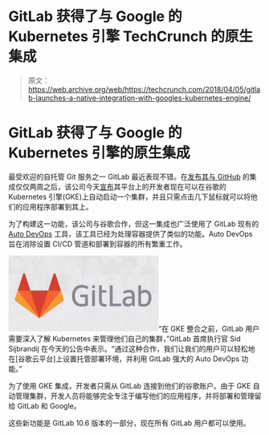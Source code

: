 # GitLab 获得了与 Google 的 Kubernetes 引擎 TechCrunch 的原生集成

> 原文：<https://web.archive.org/web/https://techcrunch.com/2018/04/05/gitlab-launches-a-native-integration-with-googles-kubernetes-engine/>

# GitLab 获得了与 Google 的 Kubernetes 引擎的原生集成

最受欢迎的自托管 Git 服务之一 GitLab 最近表现不错。在[发布其与 GitHub](https://web.archive.org/web/20221209210157/https://techcrunch.com/2018/03/22/gitlab-adds-support-for-github/) 的集成仅仅两周之后，该公司今天[宣布](https://web.archive.org/web/20221209210157/https://about.gitlab.com/google-cloud-platform/)其平台上的开发者现在可以在谷歌的 Kubernetes 引擎(GKE)上自动启动一个集群，并且只需点击几下鼠标就可以将他们的应用程序部署到其上。

为了构建这一功能，该公司与谷歌合作，但这一集成也广泛使用了 GitLab 现有的 [Auto DevOps](https://web.archive.org/web/20221209210157/https://docs.gitlab.com/ee/topics/autodevops/) 工具，该工具已经为处理容器提供了类似的功能。Auto DevOps 旨在消除设置 CI/CD 管道和部署到容器的所有繁重工作。

![](img/8771aaf246534a4b7d8c45240649950c.png)“在 GKE 整合之前，GitLab 用户需要深入了解 Kubernetes 来管理他们自己的集群，”GitLab 首席执行官 Sid Sijbrandij 在今天的公告中表示。“通过这种合作，我们让我们的用户可以轻松地在[谷歌云平台]上设置托管部署环境，并利用 GitLab 强大的 Auto DevOps 功能。”

为了使用 GKE 集成，开发者只需从 GitLab 连接到他们的谷歌账户。由于 GKE 自动管理集群，开发人员将能够完全专注于编写他们的应用程序，并将部署和管理留给 GitLab 和 Google。

这些新功能是 GitLab 10.6 版本的一部分，现在所有 GitLab 用户都可以使用。